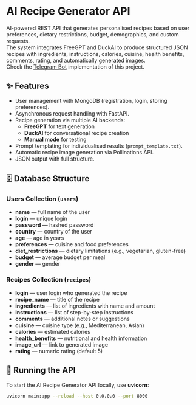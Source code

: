 # AI Recipe Generator API

AI-powered REST API that generates personalised recipes based on user preferences, dietary restrictions, budget, demographics, and custom requests.  
The system integrates FreeGPT and DuckAI to produce structured JSON recipes with ingredients, instructions, calories, cuisine, health benefits, comments, rating, and automatically generated images.  
Check the [Telegram Bot](https://github.com/gopyc-code/ai-recipe-generator-telegram) implementation of this project. 

## ✨ Features
- User management with MongoDB (registration, login, storing preferences).
- Asynchronous request handling with FastAPI.
- Recipe generation via multiple AI backends:
  - **FreeGPT** for text generation
  - **DuckAI** for conversational recipe creation
  - **Manual mode** for testing
- Prompt templating for individualised results (`prompt_template.txt`).
- Automatic recipe image generation via Pollinations API.
- JSON output with full structure.
## 🗄️ Database Structure

### Users Collection (`users`)
- **name** — full name of the user  
- **login** — unique login  
- **password** — hashed password  
- **country** — country of the user  
- **age** — age in years  
- **preferences** — cuisine and food preferences  
- **diet_restrictions** — dietary limitations (e.g., vegetarian, gluten-free)  
- **budget** — average budget per meal  
- **gender** — gender  

### Recipes Collection (`recipes`)
- **login** — user login who generated the recipe  
- **recipe_name** — title of the recipe  
- **ingredients** — list of ingredients with name and amount  
- **instructions** — list of step-by-step instructions  
- **comments** — additional notes or suggestions  
- **cuisine** — cuisine type (e.g., Mediterranean, Asian)  
- **calories** — estimated calories  
- **health_benefits** — nutritional and health information  
- **image_url** — link to generated image  
- **rating** — numeric rating (default 5)

## 🚀 Running the API

To start the AI Recipe Generator API locally, use **uvicorn**:

```bash
uvicorn main:app --reload --host 0.0.0.0 --port 8000
